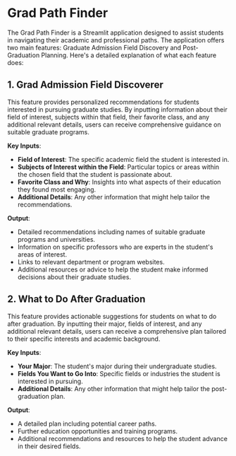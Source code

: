 # Grad Path Finder

The Grad Path Finder is a Streamlit application designed to assist students in navigating their academic and professional paths. The application offers two main features: Graduate Admission Field Discovery and Post-Graduation Planning. Here's a detailed explanation of what each feature does:

## 1. Grad Admission Field Discoverer
This feature provides personalized recommendations for students interested in pursuing graduate studies. By inputting information about their field of interest, subjects within that field, their favorite class, and any additional relevant details, users can receive comprehensive guidance on suitable graduate programs.

**Key Inputs**:
- **Field of Interest**: The specific academic field the student is interested in.
- **Subjects of Interest within the Field**: Particular topics or areas within the chosen field that the student is passionate about.
- **Favorite Class and Why**: Insights into what aspects of their education they found most engaging.
- **Additional Details**: Any other information that might help tailor the recommendations.

**Output**:
- Detailed recommendations including names of suitable graduate programs and universities.
- Information on specific professors who are experts in the student's areas of interest.
- Links to relevant department or program websites.
- Additional resources or advice to help the student make informed decisions about their graduate studies.

## 2. What to Do After Graduation
This feature provides actionable suggestions for students on what to do after graduation. By inputting their major, fields of interest, and any additional relevant details, users can receive a comprehensive plan tailored to their specific interests and academic background.

**Key Inputs**:
- **Your Major**: The student's major during their undergraduate studies.
- **Fields You Want to Go Into**: Specific fields or industries the student is interested in pursuing.
- **Additional Details**: Any other information that might help tailor the post-graduation plan.

**Output**:
- A detailed plan including potential career paths.
- Further education opportunities and training programs.
- Additional recommendations and resources to help the student advance in their desired fields.
